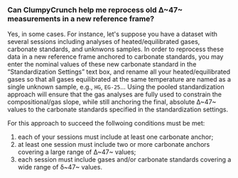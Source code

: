 ### Can ClumpyCrunch help me reprocess old Δ~47~ measurements in a new reference frame?

Yes, in some cases. For instance, let's suppose you have a dataset with several sessions including analyses of heated/equilibrated gases, carbonate standards, and unknwons samples. In order to reprocess these data in a new reference frame anchored to carbonate standards, you may enter the nominal values of these new carbonate standard in the “Standardization Settings” text box, and rename all your heated/equilibrated gases so that all gases equilibrated at the same temperature are named as a single unknown sample, e.g., `HG`, `EG-25`... Using the pooled standardization approach will ensure that the gas analyses are fully used to constrain the compositional/gas slope, while still anchoring the final, absolute Δ~47~ values to the carbonate standards specified in the standardization settings.

For this approach to succeed the follwoing conditions must be met:

1. each of your sessions must include at least one carbonate anchor;
2. at least one session must include two or more carbonate anchors covering a large range of Δ~47~ values;
3. each session must include gases and/or carbonate standards covering a wide range of δ~47~ values.

